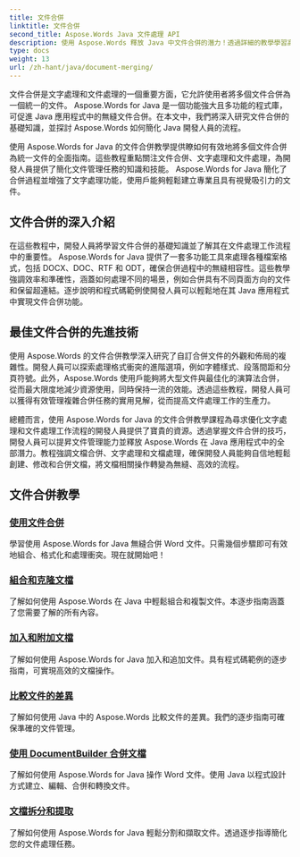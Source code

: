 ```yaml
---
title: 文件合併
linktitle: 文件合併
second_title: Aspose.Words Java 文件處理 API
description: 使用 Aspose.Words 釋放 Java 中文件合併的潛力！透過詳細的教學學習高效率的文字處理和文件處理。
type: docs
weight: 13
url: /zh-hant/java/document-merging/
---
```


文件合併是文字處理和文件處理的一個重要方面，它允許使用者將多個文件合併為一個統一的文件。 Aspose.Words for Java 是一個功能強大且多功能的程式庫，可促進 Java 應用程式中的無縫文件合併。在本文中，我們將深入研究文件合併的基礎知識，並探討 Aspose.Words 如何簡化 Java 開發人員的流程。

使用 Aspose.Words for Java 的文件合併教學提供瞭如何有效地將多個文件合併為統一文件的全面指南。這些教程重點關注文件合併、文字處理和文件處理，為開發人員提供了簡化文件管理任務的知識和技能。 Aspose.Words for Java 簡化了合併過程並增強了文字處理功能，使用戶能夠輕鬆建立專業且具有視覺吸引力的文件。

## 文件合併的深入介紹

在這些教程中，開發人員將學習文件合併的基礎知識並了解其在文件處理工作流程中的重要性。 Aspose.Words for Java 提供了一套多功能工具來處理各種檔案格式，包括 DOCX、DOC、RTF 和 ODT，確保合併過程中的無縫相容性。這些教學強調效率和準確性，涵蓋如何處理不同的場景，例如合併具有不同頁面方向的文件和保留超連結。逐步說明和程式碼範例使開發人員可以輕鬆地在其 Java 應用程式中實現文件合併功能。

## 最佳文件合併的先進技術

使用 Aspose.Words 的文件合併教學深入研究了自訂合併文件的外觀和佈局的複雜性。開發人員可以探索處理格式衝突的進階選項，例如字體樣式、段落間距和分頁符號。此外，Aspose.Words 使用戶能夠將大型文件與最佳化的演算法合併，從而最大限度地減少資源使用，同時保持一流的效能。透過這些教程，開發人員可以獲得有效管理複雜合併任務的實用見解，從而提高文件處理工作的生產力。

總體而言，使用 Aspose.Words for Java 的文件合併教學課程為尋求優化文字處理和文件處理工作流程的開發人員提供了寶貴的資源。透過掌握文件合併的技巧，開發人員可以提昇文件管理能力並釋放 Aspose.Words 在 Java 應用程式中的全部潛力。教程強調文檔合併、文字處理和文檔處理，確保開發人員能夠自信地輕鬆創建、修改和合併文檔，將文檔相關操作轉變為無縫、高效的流程。

## 文件合併教學

### [使用文件合併](./using-document-merging/)
學習使用 Aspose.Words for Java 無縫合併 Word 文件。只需幾個步驟即可有效地組合、格式化和處理衝突。現在就開始吧！
### [組合和克隆文檔](./combining-cloning-documents/)
了解如何使用 Aspose.Words 在 Java 中輕鬆組合和複製文件。本逐步指南涵蓋了您需要了解的所有內容。
### [加入和附加文檔](./joining-appending-documents/)
了解如何使用 Aspose.Words for Java 加入和追加文件。具有程式碼範例的逐步指南，可實現高效的文檔操作。
### [比較文件的差異](./comparing-documents-for-differences/)
了解如何使用 Java 中的 Aspose.Words 比較文件的差異。我們的逐步指南可確保準確的文件管理。
### [使用 DocumentBuilder 合併文檔](./merging-documents-documentbuilder/)
了解如何使用 Aspose.Words for Java 操作 Word 文件。使用 Java 以程式設計方式建立、編輯、合併和轉換文件。
### [文檔拆分和提取](./document-splitting-extraction/)
了解如何使用 Aspose.Words for Java 輕鬆分割和擷取文件。透過逐步指導簡化您的文件處理任務。